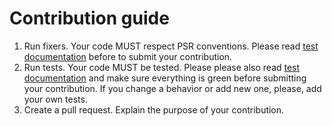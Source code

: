 # Contribution guide

1. Run fixers. Your code MUST respect PSR conventions. Please read [test documentation](./README.md#Tests) before to submit your contribution.
2. Run tests. Your code MUST be tested. Please please also read [test documentation](./README.md#Tests) and make sure everything is green before submitting your contribution. If you change a behavior or add new one, please, add your own tests.
3. Create a pull request. Explain the purpose of your contribution.

